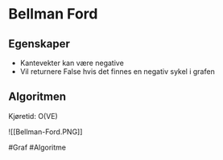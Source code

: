 # Bellman Ford

## Egenskaper
-	Kantevekter kan være negative
-	Vil returnere False hvis det finnes en negativ sykel i grafen

## Algoritmen
Kjøretid: O(VE)

![[Bellman-Ford.PNG]]

#Graf 
#Algoritme 
